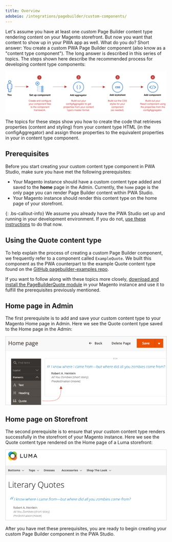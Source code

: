 ```yaml
---
title: Overview
adobeio: /integrations/pagebuilder/custom-components/
---
```


Let's assume you have at least one _custom_ Page Builder content type rendering content on your Magento storefront. But now you want that content to show up in your PWA app as well. What do you do? Short answer: You create a custom PWA Page Builder component (also know as a "content type component"). The long answer is described in this series of topics. The steps shown here describe the recommended process for developing content type components:

![Overview of steps](images/OverviewSteps.svg)

The topics for these steps show you how to create the code that retrieves properties (content and styling) from your content type HTML (in the configAggregator) and assign those properties to the equivalent properties in your in content type component.

## Prerequisites

Before you start creating your custom content type component in PWA Studio, make sure you have met the following prerequisites:

-   Your Magento instance should have a custom content type added and saved to the **home** page in the Admin. Currently, the `home` page is the only page you can render Page Builder content within PWA Studio.
-   Your Magento instance should render this content type on the home page of your storefront.

{: .bs-callout-info}
We assume you already have the PWA Studio set up and running in your development environment. If you do not, [use these instructions][] to do that now.

## Using the Quote content type

To help explain the process of creating a custom Page Builder component, we frequently refer to a component called `ExampleQuote`. We built this component as the PWA counterpart to the example Quote content type found on the [GitHub pagebuilder-examples repo][].

If you want to follow along with these topics more closely, [download and install the PageBuilderQuote module][] in your Magento instance and use it to fulfill the prerequisites previously mentioned.

## Home page in Admin

The first prerequisite is to add and save your custom content type to your Magento Home page in Admin. Here we see the Quote content type saved to the Home page in the Admin:

![PageBuilderQuote in Admin](images/PageBuilderQuoteAdmin.png)

## Home page on Storefront

The second prerequisite is to ensure that your custom content type renders successfully in the storefront of your Magento instance. Here we see the Quote content type rendered on the Home page of a Luma storefront:

![PageBuilderQuote on Storefront](images/PageBuilderQuoteStorefront.png)

After you have met these prerequisites, you are ready to begin creating your custom Page Builder component in the PWA Studio.

[use these instructions]: <{% link venia-pwa-concept/setup/index.md %}>

[download and install the pagebuilderquote module]: https://github.com/magento-devdocs/pagebuilder-examples/tree/master/Example/PageBuilderQuote

[github pagebuilder-examples repo]: https://github.com/magento-devdocs/pagebuilder-examples/tree/master/Example/PageBuilderQuote

